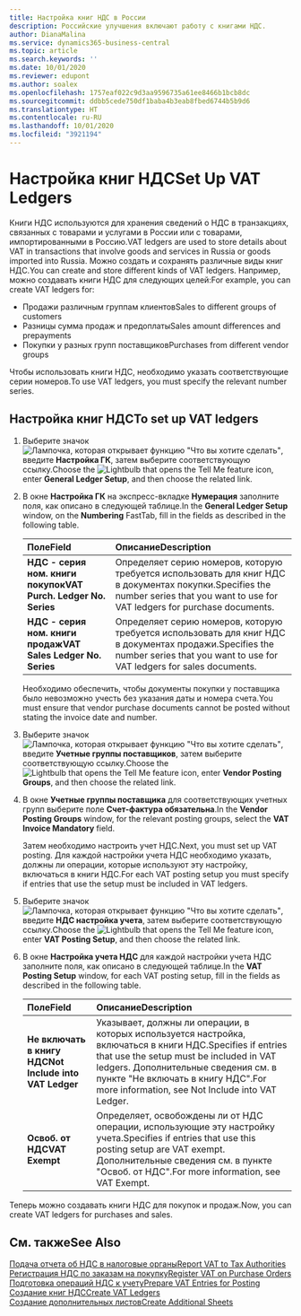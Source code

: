 ```yaml
---
title: Настройка книг НДС в России
description: Российские улучшения включают работу с книгами НДС.
author: DianaMalina
ms.service: dynamics365-business-central
ms.topic: article
ms.search.keywords: ''
ms.date: 10/01/2020
ms.reviewer: edupont
ms.author: soalex
ms.openlocfilehash: 1757eaf022c9d3aa9596735a61ee8466b1bcb8dc
ms.sourcegitcommit: ddbb5cede750df1baba4b3eab8fbed6744b5b9d6
ms.translationtype: HT
ms.contentlocale: ru-RU
ms.lasthandoff: 10/01/2020
ms.locfileid: "3921194"
---
```

# <a name="set-up-vat-ledgers"></a><span data-ttu-id="c8edd-103">Настройка книг НДС</span><span class="sxs-lookup"><span data-stu-id="c8edd-103">Set Up VAT Ledgers</span></span>

<span data-ttu-id="c8edd-104">Книги НДС используются для хранения сведений о НДС в транзакциях, связанных с товарами и услугами в России или с товарами, импортированными в Россию.</span><span class="sxs-lookup"><span data-stu-id="c8edd-104">VAT ledgers are used to store details about VAT in transactions that involve goods and services in Russia or goods imported into Russia.</span></span> <span data-ttu-id="c8edd-105">Можно создать и сохранять различные виды книг НДС.</span><span class="sxs-lookup"><span data-stu-id="c8edd-105">You can create and store different kinds of VAT ledgers.</span></span> <span data-ttu-id="c8edd-106">Например, можно создавать книги НДС для следующих целей:</span><span class="sxs-lookup"><span data-stu-id="c8edd-106">For example, you can create VAT ledgers for:</span></span>  

- <span data-ttu-id="c8edd-107">Продажи различным группам клиентов</span><span class="sxs-lookup"><span data-stu-id="c8edd-107">Sales to different groups of customers</span></span>
- <span data-ttu-id="c8edd-108">Разницы сумма продаж и предоплаты</span><span class="sxs-lookup"><span data-stu-id="c8edd-108">Sales amount differences and prepayments</span></span>
- <span data-ttu-id="c8edd-109">Покупки у разных групп поставщиков</span><span class="sxs-lookup"><span data-stu-id="c8edd-109">Purchases from different vendor groups</span></span>

<span data-ttu-id="c8edd-110">Чтобы использовать книги НДС, необходимо указать соответствующие серии номеров.</span><span class="sxs-lookup"><span data-stu-id="c8edd-110">To use VAT ledgers, you must specify the relevant number series.</span></span>

## <a name="to-set-up-vat-ledgers"></a><span data-ttu-id="c8edd-111">Настройка книг НДС</span><span class="sxs-lookup"><span data-stu-id="c8edd-111">To set up VAT ledgers</span></span>

1. <span data-ttu-id="c8edd-112">Выберите значок ![Лампочка, которая открывает функцию "Что вы хотите сделать"](../../media/ui-search/search_small.png "Что вы хотите сделать"), введите **Настройка ГК**, затем выберите соответствующую ссылку.</span><span class="sxs-lookup"><span data-stu-id="c8edd-112">Choose the ![Lightbulb that opens the Tell Me feature](../../media/ui-search/search_small.png "Tell me what you want to do") icon, enter **General Ledger Setup**, and then choose the related link.</span></span>

2. <span data-ttu-id="c8edd-113">В окне **Настройка ГК** на экспресс-вкладке **Нумерация** заполните поля, как описано в следующей таблице.</span><span class="sxs-lookup"><span data-stu-id="c8edd-113">In the **General Ledger Setup** window, on the **Numbering** FastTab, fill in the fields as described in the following table.</span></span>

   | <span data-ttu-id="c8edd-114">Поле</span><span class="sxs-lookup"><span data-stu-id="c8edd-114">Field</span></span>                            | <span data-ttu-id="c8edd-115">Описание</span><span class="sxs-lookup"><span data-stu-id="c8edd-115">Description</span></span>                                                  |
   | :------------------------------- | :----------------------------------------------------------- |
   | <span data-ttu-id="c8edd-116">**НДС - серия ном. книги покупок**</span><span class="sxs-lookup"><span data-stu-id="c8edd-116">**VAT Purch. Ledger No. Series**</span></span> | <span data-ttu-id="c8edd-117">Определяет серию номеров, которую требуется использовать для книг НДС в документах покупки.</span><span class="sxs-lookup"><span data-stu-id="c8edd-117">Specifies the number series that you want to use for VAT ledgers for purchase documents.</span></span> |
   | <span data-ttu-id="c8edd-118">**НДС - серия ном. книги продаж**</span><span class="sxs-lookup"><span data-stu-id="c8edd-118">**VAT Sales Ledger No. Series**</span></span>  | <span data-ttu-id="c8edd-119">Определяет серию номеров, которую требуется использовать для книг НДС в документах продажи.</span><span class="sxs-lookup"><span data-stu-id="c8edd-119">Specifies the number series that you want to use for VAT ledgers for sales documents.</span></span> |

   <span data-ttu-id="c8edd-120">Необходимо обеспечить, чтобы документы покупки у поставщика было невозможно учесть без указания даты и номера счета.</span><span class="sxs-lookup"><span data-stu-id="c8edd-120">You must ensure that vendor purchase documents cannot be posted without stating the invoice date and number.</span></span>

3. <span data-ttu-id="c8edd-121">Выберите значок ![Лампочка, которая открывает функцию "Что вы хотите сделать"](../../media/ui-search/search_small.png "Что вы хотите сделать"), введите **Учетные группы поставщиков**, затем выберите соответствующую ссылку.</span><span class="sxs-lookup"><span data-stu-id="c8edd-121">Choose the ![Lightbulb that opens the Tell Me feature](../../media/ui-search/search_small.png "Tell me what you want to do") icon, enter **Vendor Posting Groups**, and then choose the related link.</span></span>

4. <span data-ttu-id="c8edd-122">В окне **Учетные группы поставщика** для соответствующих учетных групп выберите поле **Счет-фактура обязательна**.</span><span class="sxs-lookup"><span data-stu-id="c8edd-122">In the **Vendor Posting Groups** window, for the relevant posting groups, select the **VAT Invoice Mandatory** field.</span></span>

   <span data-ttu-id="c8edd-123">Затем необходимо настроить учет НДС.</span><span class="sxs-lookup"><span data-stu-id="c8edd-123">Next, you must set up VAT posting.</span></span> <span data-ttu-id="c8edd-124">Для каждой настройки учета НДС необходимо указать, должны ли операции, которые используют эту настройку, включаться в книги НДС.</span><span class="sxs-lookup"><span data-stu-id="c8edd-124">For each VAT posting setup you must specify if entries that use the setup must be included in VAT ledgers.</span></span>

5. <span data-ttu-id="c8edd-125">Выберите значок ![Лампочка, которая открывает функцию "Что вы хотите сделать"](../../media/ui-search/search_small.png "Что вы хотите сделать"), введите **НДС настройка учета**, затем выберите соответствующую ссылку.</span><span class="sxs-lookup"><span data-stu-id="c8edd-125">Choose the ![Lightbulb that opens the Tell Me feature](../../media/ui-search/search_small.png "Tell me what you want to do") icon, enter **VAT Posting Setup**, and then choose the related link.</span></span>

6. <span data-ttu-id="c8edd-126">В окне **Настройка учета НДС** для каждой настройки учета НДС заполните поля, как описано в следующей таблице.</span><span class="sxs-lookup"><span data-stu-id="c8edd-126">In the **VAT Posting Setup** window, for each VAT posting setup, fill in the fields as described in the following table.</span></span>

   | <span data-ttu-id="c8edd-127">Поле</span><span class="sxs-lookup"><span data-stu-id="c8edd-127">Field</span></span>                           | <span data-ttu-id="c8edd-128">Описание</span><span class="sxs-lookup"><span data-stu-id="c8edd-128">Description</span></span>                                                  |
   | :------------------------------ | :----------------------------------------------------------- |
   | <span data-ttu-id="c8edd-129">**Не включать в книгу НДС**</span><span class="sxs-lookup"><span data-stu-id="c8edd-129">**Not Include into VAT Ledger**</span></span> | <span data-ttu-id="c8edd-130">Указывает, должны ли операции, в которых используется настройка, включаться в книги НДС.</span><span class="sxs-lookup"><span data-stu-id="c8edd-130">Specifies if entries that use the setup must be included in VAT ledgers.</span></span> <span data-ttu-id="c8edd-131">Дополнительные сведения см. в пункте "Не включать в книгу НДС".</span><span class="sxs-lookup"><span data-stu-id="c8edd-131">For more information, see Not Include into VAT Ledger.</span></span> |
   | <span data-ttu-id="c8edd-132">**Освоб. от НДС**</span><span class="sxs-lookup"><span data-stu-id="c8edd-132">**VAT Exempt**</span></span>                  | <span data-ttu-id="c8edd-133">Определяет, освобождены ли от НДС операции, использующие эту настройку учета.</span><span class="sxs-lookup"><span data-stu-id="c8edd-133">Specifies if entries that use this posting setup are VAT exempt.</span></span> <span data-ttu-id="c8edd-134">Дополнительные сведения см. в пункте "Освоб. от НДС".</span><span class="sxs-lookup"><span data-stu-id="c8edd-134">For more information, see VAT Exempt.</span></span> |

<span data-ttu-id="c8edd-135">Теперь можно создавать книги НДС для покупок и продаж.</span><span class="sxs-lookup"><span data-stu-id="c8edd-135">Now, you can create VAT ledgers for purchases and sales.</span></span>

## <a name="see-also"></a><span data-ttu-id="c8edd-136">См. также</span><span class="sxs-lookup"><span data-stu-id="c8edd-136">See Also</span></span>

[<span data-ttu-id="c8edd-137">Подача отчета об НДС в налоговые органы</span><span class="sxs-lookup"><span data-stu-id="c8edd-137">Report VAT to Tax Authorities</span></span>](../../finance-how-report-vat.md)  
[<span data-ttu-id="c8edd-138">Регистрация НДС по заказам на покупку</span><span class="sxs-lookup"><span data-stu-id="c8edd-138">Register VAT on Purchase Orders</span></span>](How-to-Register-VAT-on-Purchase-Orders.md)  
[<span data-ttu-id="c8edd-139">Подготовка операций НДС к учету</span><span class="sxs-lookup"><span data-stu-id="c8edd-139">Prepare VAT Entries for Posting</span></span>](How-to-Prepare-VAT-Entries-for-Posting.md)  
[<span data-ttu-id="c8edd-140">Создание книг НДС</span><span class="sxs-lookup"><span data-stu-id="c8edd-140">Create VAT Ledgers</span></span>](How-to-Create-VAT-Ledgers.md)  
[<span data-ttu-id="c8edd-141">Создание дополнительных листов</span><span class="sxs-lookup"><span data-stu-id="c8edd-141">Create Additional Sheets</span></span>](How-to-Create-Additional-Sheets.md)  
